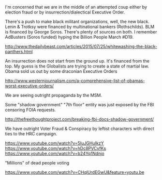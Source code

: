 I'm concerned that we are in the middle of an attempted coup either by election fraud or by insurrection/dialectical Executive Order.

There's a push to make black militant organizations, well, the new black. Lenin & Trotksy were financed by multinational bankers (Rothschilds). BLM is financed by George Soros. There's plenty of sources on both. I remember AdBusters (Soros funded) hyping the Billion People March #D19.

http://www.thedailybeast.com/articles/2015/07/25/whitewashing-the-black-panthers.html

An insurrection does not start from the ground up. It's financed from the top. My guess is the Globalists are trying to create a state of martial law. Obama sold us out by some draconian Executive Orders

http://www.westernjournalism.com/a-comprehensive-list-of-obamas-worst-executive-orders/

We are seeing outright propaganda by the MSM.

Some "shadow government" "7th floor" entity was just exposed by the FBI censoring FOIA requests.

http://thefreethoughtproject.com/breaking-fbi-docs-shadow-government/

We have outright Voter Fraud & Conspiracy by leftist characters with direct ties to the HRC campaign.

https://www.youtube.com/watch?v=5IuJGHuIkzY
https://www.youtube.com/watch?v=hDc8PVCvfKs
https://www.youtube.com/watch?v=b24Yq1Ndnjo

"Millions" of dead people voting

https://www.youtube.com/watch?v=CHqlUrdEGwU&feature=youtu.be
